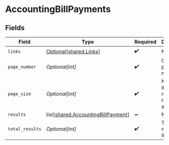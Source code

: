 # AccountingBillPayments


## Fields

| Field                                                                                  | Type                                                                                   | Required                                                                               | Description                                                                            |
| -------------------------------------------------------------------------------------- | -------------------------------------------------------------------------------------- | -------------------------------------------------------------------------------------- | -------------------------------------------------------------------------------------- |
| `links`                                                                                | [Optional[shared.Links]](undefined/models/shared/links.md)                             | :heavy_check_mark:                                                                     | N/A                                                                                    |
| `page_number`                                                                          | *Optional[int]*                                                                        | :heavy_check_mark:                                                                     | Current page number.                                                                   |
| `page_size`                                                                            | *Optional[int]*                                                                        | :heavy_check_mark:                                                                     | Number of items to return in results array.                                            |
| `results`                                                                              | list[[shared.AccountingBillPayment](undefined/models/shared/accountingbillpayment.md)] | :heavy_minus_sign:                                                                     | N/A                                                                                    |
| `total_results`                                                                        | *Optional[int]*                                                                        | :heavy_check_mark:                                                                     | Total number of items.                                                                 |